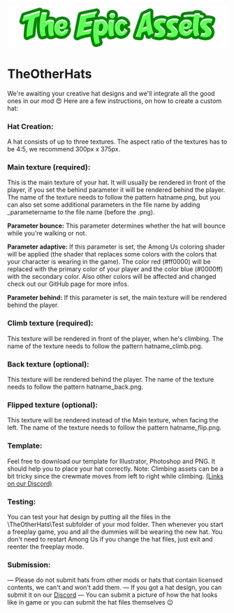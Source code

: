 ![TheOtherHats Banner](./Images/tea_logo.png)

# TheOtherHats
We're awaiting your creative hat designs and we'll integrate all the good ones in our mod  :heart_eyes:
Here are a few instructions, on how to create a custom hat:

### Hat Creation:
 A hat consists of up to three textures. The aspect ratio of the textures has to be 4:5, we recommend 300px x 375px.

### Main texture (required):
This is the main texture of your hat. It will usually be rendered in front of the player, if you set the behind parameter it will be rendered behind the player.
 The name of the texture needs to follow the pattern hatname.png, but you can also set some additional parameters in the file name by adding _parametername to the file name (before the .png).

**Parameter bounce:**
This parameter determines whether the hat will bounce while you're walking or not.

**Parameter adaptive:**
If this parameter is set, the Among Us coloring shader will be applied (the shader that replaces some colors with the colors that your character is wearing in the game). The color red (#ff0000) will be replaced with the primary color of your player and the color blue (#0000ff) with the secondary color. Also other colors will be affected and changed check out our GitHub page for more infos.

**Parameter behind:**
If this parameter is set, the main texture will be rendered behind the player.

### Climb texture (required):
This texture will be rendered in front of the player, when he's climbing.
The name of the texture needs to follow the pattern hatname_climb.png.

### Back texture (optional):
This texture will be rendered behind the player.
The name of the texture needs to follow the pattern hatname_back.png.

### Flipped texture (optional):
This texture will be rendered instead of the Main texture, when facing the left.
The name of the texture needs to follow the pattern hatname_flip.png.


### Template:
Feel free to download our template for Illustrator, Photoshop and PNG. It should help you to place your hat correctly. Note: Climbing assets can be a bit tricky since the crewmate moves from left to right while climbing. [(Links on our Discord)](https://discord.com/channels/818086884089659412/838414132776140800/838423406654914572)

### Testing:
You can test your hat design by putting all the files in the \TheOtherHats\Test subfolder of your mod folder. Then whenever you start a freeplay game, you and all the dummies will be wearing the new hat. You don't need to restart Among Us if you change the hat files, just exit and reenter the freeplay mode.

### Submission:
— Please do not submit hats from other mods or hats that contain licensed contents, we can't and won't add them.
— If you got a hat design, you can submit it on our [Discord](https://discord.com/channels/818086884089659412/838414132776140800/838423406654914572)
— You can submit a picture of how the hat looks like in game or you can submit the hat files themselves :wink:
